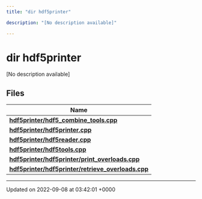 ```yaml
---
title: "dir hdf5printer"

description: "[No description available]"

---
```


# dir hdf5printer

[No description available]

## Files

| Name           |
| -------------- |
| **[hdf5printer/hdf5_combine_tools.cpp](/documentation/code/files/hdf5__combine__tools_8cpp/#file-hdf5printer-hdf5-combine-tools-cpp)**  |
| **[hdf5printer/hdf5printer.cpp](/documentation/code/files/hdf5printer_8cpp/#file-hdf5printer-hdf5printer-cpp)**  |
| **[hdf5printer/hdf5reader.cpp](/documentation/code/files/hdf5reader_8cpp/#file-hdf5printer-hdf5reader-cpp)**  |
| **[hdf5printer/hdf5tools.cpp](/documentation/code/files/hdf5tools_8cpp/#file-hdf5printer-hdf5tools-cpp)**  |
| **[hdf5printer/hdf5printer/print_overloads.cpp](/documentation/code/files/hdf5printer_2print__overloads_8cpp/#file-hdf5printer-hdf5printer-print-overloads-cpp)**  |
| **[hdf5printer/hdf5printer/retrieve_overloads.cpp](/documentation/code/files/hdf5printer_2retrieve__overloads_8cpp/#file-hdf5printer-hdf5printer-retrieve-overloads-cpp)**  |






-------------------------------

Updated on 2022-09-08 at 03:42:01 +0000
